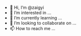 - 👋 Hi, I’m @zaigyi
- 👀 I’m interested in ...
- 🌱 I’m currently learning ...
- 💞️ I’m looking to collaborate on ...
- 📫 How to reach me ...

<!---
zaigyi/zaigyi is a ✨ special ✨ repository because its `README.md` (this file) appears on your GitHub profile.
You can click the Preview link to take a look at your changes.
--->
